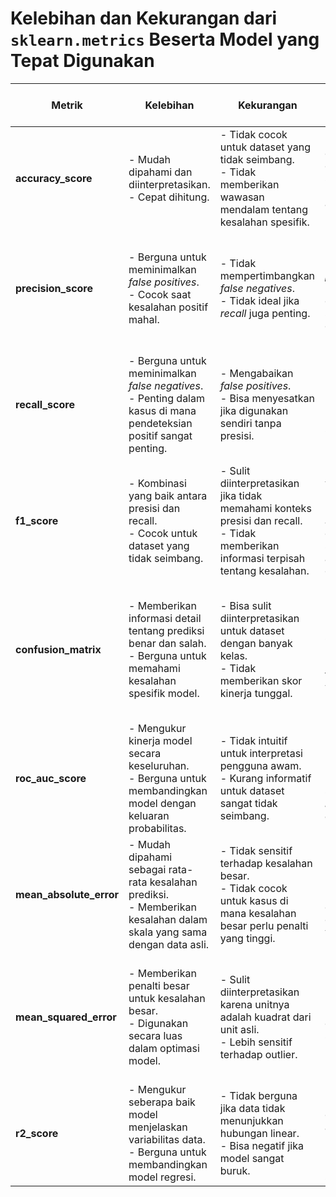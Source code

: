 # Kelebihan dan Kekurangan dari `sklearn.metrics` Beserta Model yang Tepat Digunakan

| **Metrik**             | **Kelebihan**                                              | **Kekurangan**                                             | **Digunakan Untuk**                                       | **Model yang Tepat Digunakan**                             |
|------------------------|------------------------------------------------------------|-----------------------------------------------------------|-----------------------------------------------------------|-----------------------------------------------------------|
| **accuracy_score**     | - Mudah dipahami dan diinterpretasikan.<br> - Cepat dihitung. | - Tidak cocok untuk dataset yang tidak seimbang.<br> - Tidak memberikan wawasan mendalam tentang kesalahan spesifik. | - Klasifikasi dengan dataset yang seimbang.<br> - Evaluasi awal kinerja model. | - Model Klasifikasi: *Logistic Regression*, *SVM*, *Decision Tree* |
| **precision_score**    | - Berguna untuk meminimalkan *false positives*.<br> - Cocok saat kesalahan positif mahal. | - Tidak mempertimbangkan *false negatives*.<br> - Tidak ideal jika *recall* juga penting. | - Masalah klasifikasi di mana *false positives* harus dihindari, seperti diagnosis penyakit. | - Model Klasifikasi: *Logistic Regression*, *Random Forest*, *SVM* |
| **recall_score**       | - Berguna untuk meminimalkan *false negatives*.<br> - Penting dalam kasus di mana pendeteksian positif sangat penting. | - Mengabaikan *false positives*.<br> - Bisa menyesatkan jika digunakan sendiri tanpa presisi. | - Masalah di mana kehilangan prediksi positif sangat berbahaya, seperti mendeteksi penipuan. | - Model Klasifikasi: *Logistic Regression*, *Random Forest*, *KNN* |
| **f1_score**           | - Kombinasi yang baik antara presisi dan recall.<br> - Cocok untuk dataset yang tidak seimbang. | - Sulit diinterpretasikan jika tidak memahami konteks presisi dan recall.<br> - Tidak memberikan informasi terpisah tentang kesalahan. | - Klasifikasi yang membutuhkan keseimbangan antara presisi dan recall, seperti NLP atau deteksi objek. | - Model Klasifikasi: *Logistic Regression*, *Random Forest*, *XGBoost* |
| **confusion_matrix**   | - Memberikan informasi detail tentang prediksi benar dan salah.<br> - Berguna untuk memahami kesalahan spesifik model. | - Bisa sulit diinterpretasikan untuk dataset dengan banyak kelas.<br> - Tidak memberikan skor kinerja tunggal. | - Analisis kinerja model klasifikasi secara menyeluruh.<br> - Memahami tipe kesalahan yang dibuat model. | - Model Klasifikasi: Semua model klasifikasi seperti *Logistic Regression*, *SVM*, *Random Forest* |
| **roc_auc_score**      | - Mengukur kinerja model secara keseluruhan.<br> - Berguna untuk membandingkan model dengan keluaran probabilitas. | - Tidak intuitif untuk interpretasi pengguna awam.<br> - Kurang informatif untuk dataset sangat tidak seimbang. | - Evaluasi model klasifikasi probabilistik, seperti dalam *binary classification*. | - Model Klasifikasi Probabilistik: *Logistic Regression*, *Random Forest*, *Gradient Boosting* |
| **mean_absolute_error**| - Mudah dipahami sebagai rata-rata kesalahan prediksi.<br> - Memberikan kesalahan dalam skala yang sama dengan data asli. | - Tidak sensitif terhadap kesalahan besar.<br> - Tidak cocok untuk kasus di mana kesalahan besar perlu penalti yang tinggi. | - Model regresi di mana semua kesalahan dihitung dengan bobot yang sama. | - Model Regresi: *Linear Regression*, *Random Forest Regressor*, *XGBoost Regressor* |
| **mean_squared_error** | - Memberikan penalti besar untuk kesalahan besar.<br> - Digunakan secara luas dalam optimasi model. | - Sulit diinterpretasikan karena unitnya adalah kuadrat dari unit asli.<br> - Lebih sensitif terhadap outlier. | - Regresi di mana kesalahan besar harus dipenalti, seperti peramalan keuangan. | - Model Regresi: *Linear Regression*, *Decision Tree Regressor*, *Random Forest Regressor* |
| **r2_score**           | - Mengukur seberapa baik model menjelaskan variabilitas data.<br> - Berguna untuk membandingkan model regresi. | - Tidak berguna jika data tidak menunjukkan hubungan linear.<br> - Bisa negatif jika model sangat buruk. | - Model regresi dengan asumsi hubungan linier, seperti regresi linear sederhana. | - Model Regresi: *Linear Regression*, *Ridge Regression*, *Lasso Regression* |


